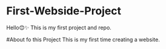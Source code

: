 # First-Webside-Project
Hello😊✨ This is my first project and repo.

#About fo this Project
This is my first time creating a website.
